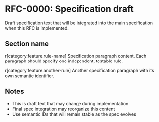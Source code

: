 # RFC-0000: Specification draft

Draft specification text that will be integrated into the main specification when this RFC is implemented.

## Section name

r[category.feature.rule-name]
Specification paragraph content. Each paragraph should specify one independent, testable rule.

r[category.feature.another-rule]
Another specification paragraph with its own semantic identifier.

## Notes

- This is draft text that may change during implementation
- Final spec integration may reorganize this content
- Use semantic IDs that will remain stable as the spec evolves
